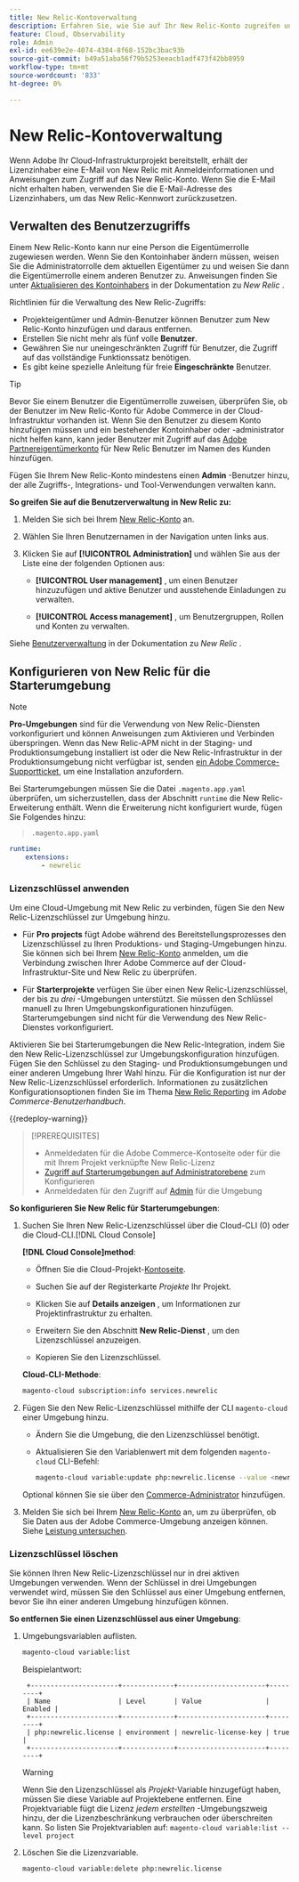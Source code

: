 ```yaml
---
title: New Relic-Kontoverwaltung
description: Erfahren Sie, wie Sie auf Ihr New Relic-Konto zugreifen und den Zugriff, Integrationen und die Verwendung von Tools für Ihre Adobe Commerce im Cloud-Infrastrukturprojekt verwalten können.
feature: Cloud, Observability
role: Admin
exl-id: ee639e2e-4074-4384-8f68-152bc3bac93b
source-git-commit: b49a51aba56f79b5253eeacb1adf473f42bb8959
workflow-type: tm+mt
source-wordcount: '833'
ht-degree: 0%

---
```


# New Relic-Kontoverwaltung

Wenn Adobe Ihr Cloud-Infrastrukturprojekt bereitstellt, erhält der Lizenzinhaber eine E-Mail von New Relic mit Anmeldeinformationen und Anweisungen zum Zugriff auf das New Relic-Konto. Wenn Sie die E-Mail nicht erhalten haben, verwenden Sie die E-Mail-Adresse des Lizenzinhabers, um das New Relic-Kennwort zurückzusetzen.

## Verwalten des Benutzerzugriffs

Einem New Relic-Konto kann nur eine Person die Eigentümerrolle zugewiesen werden. Wenn Sie den Kontoinhaber ändern müssen, weisen Sie die Administratorrolle dem aktuellen Eigentümer zu und weisen Sie dann die Eigentümerrolle einem anderen Benutzer zu. Anweisungen finden Sie unter [Aktualisieren des Kontoinhabers](https://docs.newrelic.com/docs/accounts/original-accounts-billing/original-users-roles/users-roles-original-user-model/) in der Dokumentation zu _New Relic_ .

Richtlinien für die Verwaltung des New Relic-Zugriffs:

- Projekteigentümer und Admin-Benutzer können Benutzer zum New Relic-Konto hinzufügen und daraus entfernen.
- Erstellen Sie nicht mehr als fünf volle **Benutzer**.
- Gewähren Sie nur uneingeschränkten Zugriff für Benutzer, die Zugriff auf das vollständige Funktionssatz benötigen.
- Es gibt keine spezielle Anleitung für freie **Eingeschränkte** Benutzer.

>[!TIP]
>
>Bevor Sie einem Benutzer die Eigentümerrolle zuweisen, überprüfen Sie, ob der Benutzer im New Relic-Konto für Adobe Commerce in der Cloud-Infrastruktur vorhanden ist. Wenn Sie den Benutzer zu diesem Konto hinzufügen müssen und ein bestehender Kontoinhaber oder -administrator nicht helfen kann, kann jeder Benutzer mit Zugriff auf das [Adobe Partnereigentümerkonto](https://account.newrelic.com/accounts/1311131/users) für New Relic Benutzer im Namen des Kunden hinzufügen.

Fügen Sie Ihrem New Relic-Konto mindestens einen **Admin** -Benutzer hinzu, der alle Zugriffs-, Integrations- und Tool-Verwendungen verwalten kann.

**So greifen Sie auf die Benutzerverwaltung in New Relic zu:**

1. Melden Sie sich bei Ihrem [New Relic-Konto](https://login.newrelic.com/login) an.

1. Wählen Sie Ihren Benutzernamen in der Navigation unten links aus.

1. Klicken Sie auf **[!UICONTROL Administration]** und wählen Sie aus der Liste eine der folgenden Optionen aus:

   - **[!UICONTROL User management]** , um einen Benutzer hinzuzufügen und aktive Benutzer und ausstehende Einladungen zu verwalten.

   - **[!UICONTROL Access management]** , um Benutzergruppen, Rollen und Konten zu verwalten.

Siehe [Benutzerverwaltung](https://docs.newrelic.com/docs/accounts/accounts-billing/new-relic-one-user-management/user-management-ui-and-tasks/) in der Dokumentation zu _New Relic_ .

## Konfigurieren von New Relic für die Starterumgebung

>[!NOTE]
>
>**Pro-Umgebungen** sind für die Verwendung von New Relic-Diensten vorkonfiguriert und können Anweisungen zum Aktivieren und Verbinden überspringen. Wenn das New Relic-APM nicht in der Staging- und Produktionsumgebung installiert ist oder die New Relic-Infrastruktur in der Produktionsumgebung nicht verfügbar ist, senden [ein Adobe Commerce-Supportticket](https://experienceleague.adobe.com/docs/commerce-knowledge-base/kb/help-center-guide/magento-help-center-user-guide.html#submit-ticket), um eine Installation anzufordern.

Bei Starterumgebungen müssen Sie die Datei `.magento.app.yaml` überprüfen, um sicherzustellen, dass der Abschnitt `runtime` die New Relic-Erweiterung enthält. Wenn die Erweiterung nicht konfiguriert wurde, fügen Sie Folgendes hinzu:

> `.magento.app.yaml`

```yaml
runtime:
    extensions:
        - newrelic
```

### Lizenzschlüssel anwenden

Um eine Cloud-Umgebung mit New Relic zu verbinden, fügen Sie den New Relic-Lizenzschlüssel zur Umgebung hinzu.

- Für **Pro projects** fügt Adobe während des Bereitstellungsprozesses den Lizenzschlüssel zu Ihren Produktions- und Staging-Umgebungen hinzu. Sie können sich bei Ihrem [New Relic-Konto](https://login.newrelic.com/login) anmelden, um die Verbindung zwischen Ihrer Adobe Commerce auf der Cloud-Infrastruktur-Site und New Relic zu überprüfen.

- Für **Starterprojekte** verfügen Sie über einen New Relic-Lizenzschlüssel, der bis zu _drei_ -Umgebungen unterstützt. Sie müssen den Schlüssel manuell zu Ihren Umgebungskonfigurationen hinzufügen. Starterumgebungen sind nicht für die Verwendung des New Relic-Dienstes vorkonfiguriert.

Aktivieren Sie bei Starterumgebungen die New Relic-Integration, indem Sie den New Relic-Lizenzschlüssel zur Umgebungskonfiguration hinzufügen. Fügen Sie den Schlüssel zu den Staging- und Produktionsumgebungen und einer anderen Umgebung Ihrer Wahl hinzu. Für die Konfiguration ist nur der New Relic-Lizenzschlüssel erforderlich. Informationen zu zusätzlichen Konfigurationsoptionen finden Sie im Thema [New Relic Reporting](https://experienceleague.adobe.com/docs/commerce-admin/config/general/new-relic-reporting.html) im _Adobe Commerce-Benutzerhandbuch_.

{{redeploy-warning}}

>[!PREREQUISITES]
>
>- Anmeldedaten für die Adobe Commerce-Kontoseite oder für die mit Ihrem Projekt verknüpfte New Relic-Lizenz
>- [Zugriff auf Starterumgebungen auf Administratorebene](../project/user-access.md) zum Konfigurieren
>- Anmeldedaten für den Zugriff auf [Admin](https://experienceleague.adobe.com/docs/commerce-admin/systems/user-accounts/permissions.html) für die Umgebung

**So konfigurieren Sie New Relic für Starterumgebungen**:

1. Suchen Sie Ihren New Relic-Lizenzschlüssel über die Cloud-CLI (0) oder die Cloud-CLI.[!DNL Cloud Console]

   **[!DNL Cloud Console]method**:

   - Öffnen Sie die Cloud-Projekt-[Kontoseite](https://accounts.magento.cloud/user).

   - Suchen Sie auf der Registerkarte _Projekte_ Ihr Projekt.

   - Klicken Sie auf **Details anzeigen** , um Informationen zur Projektinfrastruktur zu erhalten.

   - Erweitern Sie den Abschnitt **New Relic-Dienst** , um den Lizenzschlüssel anzuzeigen.

   - Kopieren Sie den Lizenzschlüssel.

   **Cloud-CLI-Methode**:

   ```bash
   magento-cloud subscription:info services.newrelic
   ```

1. Fügen Sie den New Relic-Lizenzschlüssel mithilfe der CLI `magento-cloud` einer Umgebung hinzu.

   - Ändern Sie die Umgebung, die den Lizenzschlüssel benötigt.
   - Aktualisieren Sie den Variablenwert mit dem folgenden `magento-cloud` CLI-Befehl:

     ```bash
     magento-cloud variable:update php:newrelic.license --value <newrelic-license-key>
     ```

   Optional können Sie sie über den [Commerce-Administrator](https://experienceleague.adobe.com/docs/commerce-admin/start/reporting/new-relic-reporting.html#step-3%3A-configure-your-store) hinzufügen.

1. Melden Sie sich bei Ihrem [New Relic-Konto](https://login.newrelic.com/login) an, um zu überprüfen, ob Sie Daten aus der Adobe Commerce-Umgebung anzeigen können. Siehe [Leistung untersuchen](investigate-performance.md).

### Lizenzschlüssel löschen

Sie können Ihren New Relic-Lizenzschlüssel nur in drei aktiven Umgebungen verwenden. Wenn der Schlüssel in drei Umgebungen verwendet wird, müssen Sie den Schlüssel aus einer Umgebung entfernen, bevor Sie ihn einer anderen Umgebung hinzufügen können.

**So entfernen Sie einen Lizenzschlüssel aus einer Umgebung**:

1. Umgebungsvariablen auflisten.

   ```bash
   magento-cloud variable:list
   ```

   Beispielantwort:

   ```
    +----------------------+-------------+----------------------+---------+
    | Name                 | Level       | Value                | Enabled |
    +----------------------+-------------+----------------------+---------+
    | php:newrelic.license | environment | newrelic-license-key | true    |
    +----------------------+-------------+----------------------+---------+
   ```

   >[!WARNING]
   >
   >Wenn Sie den Lizenzschlüssel als _Projekt_-Variable hinzugefügt haben, müssen Sie diese Variable auf Projektebene entfernen. Eine Projektvariable fügt die Lizenz _jedem erstellten_ -Umgebungszweig hinzu, der die Lizenzbeschränkung verbrauchen oder überschreiten kann. So listen Sie Projektvariablen auf: `magento-cloud variable:list --level project`

1. Löschen Sie die Lizenzvariable.

   ```bash
   magento-cloud variable:delete php:newrelic.license
   ```
